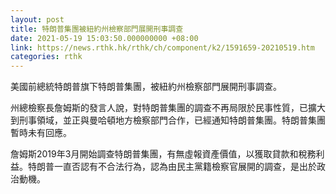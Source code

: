```yaml
---
layout: post
title: 特朗普集團被紐約州檢察部門展開刑事調查
date: 2021-05-19 15:03:50.000000000 +08:00
link: https://news.rthk.hk/rthk/ch/component/k2/1591659-20210519.htm
categories: rthk
---
```


美國前總統特朗普旗下特朗普集團，被紐約州檢察部門展開刑事調查。

州總檢察長詹姆斯的發言人說，對特朗普集團的調查不再局限於民事性質，已擴大到刑事領域，並正與曼哈頓地方檢察部門合作，已經通知特朗普集團。特朗普集團暫時未有回應。

詹姆斯2019年3月開始調查特朗普集團，有無虛報資產價值，以獲取貸款和稅務利益。特朗普一直否認有不合法行為，認為由民主黨籍檢察官展開的調查，是出於政治動機。
